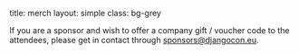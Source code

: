 title: merch
layout: simple
class: bg-grey

If you are a sponsor and wish to offer a company gift / voucher code to the attendees, please get in contact through <a href="mailto:sponsors@djangocon.eu" class="pages-links">sponsors@djangocon.eu</a>.
